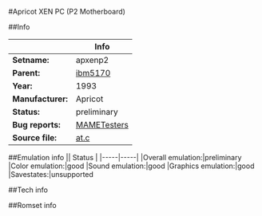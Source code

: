 #Apricot XEN PC (P2 Motherboard)

##Info

||Info|
|-----|-----|
|**Setname:**|apxenp2
|**Parent:**|[ibm5170](ibm5170.md)
|**Year:**|1993
|**Manufacturer:**|Apricot
|**Status:**|preliminary
|**Bug reports:**|[MAMETesters](http://mametesters.org/view_all_set.php?type=1&temporary=y&search=at.c)
|**Source file:**|[at.c](https://github.com/mamedev/mame/blob/master/src/mess/drivers/at.c)

##Emulation info
|| Status |
|-----|-----|
|Overall emulation:|preliminary
|Color emulation:|good
|Sound emulation:|good
|Graphics emulation:|good
|Savestates:|unsupported

##Tech info

##Romset info

<!--- START OF EDITED COMMENT DO NOT TOUCH TEXT ABOVE-->
